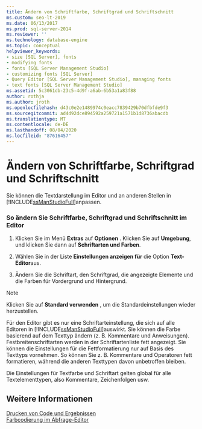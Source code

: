 ```yaml
---
title: Ändern von Schriftfarbe, Schriftgrad und Schriftschnitt
ms.custom: seo-lt-2019
ms.date: 06/13/2017
ms.prod: sql-server-2014
ms.reviewer: ''
ms.technology: database-engine
ms.topic: conceptual
helpviewer_keywords:
- size [SQL Server], fonts
- modifying fonts
- fonts [SQL Server Management Studio]
- customizing fonts [SQL Server]
- Query Editor [SQL Server Management Studio], managing fonts
- text fonts [SQL Server Management Studio]
ms.assetid: 5c3061db-23c5-4d9f-a6ab-6b53a1a83f88
author: rothja
ms.author: jroth
ms.openlocfilehash: d43c0e2e1489974c0eacc7839429b70dfbfde9f3
ms.sourcegitcommit: ad4d92dce894592a259721a1571b1d8736abacdb
ms.translationtype: MT
ms.contentlocale: de-DE
ms.lasthandoff: 08/04/2020
ms.locfileid: "87616457"
---
```

# <a name="change-font-color-size-and-style"></a>Ändern von Schriftfarbe, Schriftgrad und Schriftschnitt
  Sie können die Textdarstellung im Editor und an anderen Stellen in [!INCLUDE[ssManStudioFull](../../includes/ssmanstudiofull-md.md)]anpassen.  
  
### <a name="to-change-font-color-size-and-style-in-the-editor"></a>So ändern Sie Schriftfarbe, Schriftgrad und Schriftschnitt im Editor  
  
1.  Klicken Sie im Menü **Extras** auf **Optionen** . Klicken Sie auf **Umgebung**, und klicken Sie dann auf **Schriftarten und Farben**.  
  
2.  Wählen Sie in der Liste **Einstellungen anzeigen für** die Option **Text-Editor**aus.  
  
3.  Ändern Sie die Schriftart, den Schriftgrad, die angezeigte Elemente und die Farben für Vordergrund und Hintergrund.  
  
> [!NOTE]  
>  Klicken Sie auf **Standard verwenden** , um die Standardeinstellungen wieder herzustellen.  
  
 Für den Editor gibt es nur eine Schriftarteinstellung, die sich auf alle Editoren in [!INCLUDE[ssManStudioFull](../../includes/ssmanstudiofull-md.md)]auswirkt. Sie können die Farbe basierend auf dem Texttyp ändern (z. B. Kommentare und Anweisungen). Festbreitenschriftarten werden in der Schriftartenliste fett angezeigt. Sie können die Einstellungen für die Fettformatierung nur auf Basis des Texttyps vornehmen. So können Sie z. B. Kommentare und Operatoren fett formatieren, während die anderen Texttypen davon unbetroffen bleiben.  
  
 Die Einstellungen für Textfarbe und Schriftart gelten global für alle Textelementtypen, also Kommentare, Zeichenfolgen usw.  
  
## <a name="see-also"></a>Weitere Informationen  
 [Drucken von Code und Ergebnissen](print-code-and-results.md)   
 [Farbcodierung im Abfrage-Editor](color-coding-in-query-editors.md)  
  
  
